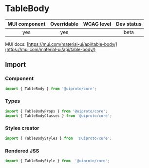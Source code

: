 # TableBody

MUI component | Overridable | WCAG level | Dev status
:-----------: | :---------: | :--------: | :------------:
yes | yes | | beta

MUI docs: [https://mui.com/material-ui/api/table-body/](https://mui.com/material-ui/api/table-body/)

## Import

### Component
```javascript
import { TableBody } from '@uiproto/core';
```
### Types
```javascript
import { TableBodyProps } from '@uiproto/core';
import { TableBodyClasses } from '@uiproto/core';
```

### Styles creator
```javascript
import { TableBodyStyles } from  '@uiproto/core';
```

### Rendered JSS
```javascript
import { TableBodyStyle } from  '@uiproto/core';
```
